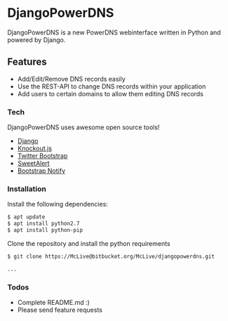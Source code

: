 # DjangoPowerDNS

DjangoPowerDNS is a new PowerDNS webinterface written in Python and powered by Django.


## Features

  - Add/Edit/Remove DNS records easily
  - Use the REST-API to change DNS records within your application
  - Add users to certain domains to allow them editing DNS records

### Tech

DjangoPowerDNS uses awesome open source tools!

* [Django](https://www.djangoproject.com/)
* [Knockout.js](http://knockoutjs.com/)
* [Twitter Bootstrap](http://getbootstrap.com/)
* [SweetAlert](https://sweetalert.js.org/)
* [Bootstrap Notify](http://bootstrap-notify.remabledesigns.com/)

### Installation
Install the following dependencies:

```sh
$ apt update
$ apt install python2.7
$ apt install python-pip
```

Clone the repository and install the python requirements
```sh
$ git clone https://McLive@bitbucket.org/McLive/djangopowerdns.git

...
```


### Todos

 - Complete README.md :)
 - Please send feature requests